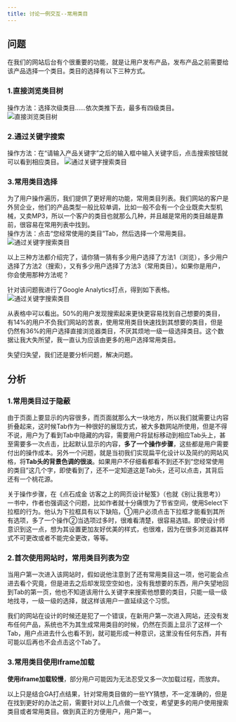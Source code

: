 ```yaml
---
title: 讨论一例交互--常用类目
---
```


## 问题

在我们的网站后台有个很重要的功能，就是让用户发布产品，发布产品之前需要给该产品选择一个类目。类目的选择有以下三种方式。  
### 1.直接浏览类目树  
操作方法：选择次级类目……依次类推下去，最多有四级类目。  
![直接浏览类目树](../../../../images/category-browse.jpg)

### 2.通过关键字搜索  
操作方法：在“请输入产品关键字”之后的输入框中输入关键字后，点击搜索按钮就可以看到相应类目。 
![通过关键字搜索类目](../../../../images/category-search.jpg)

### 3.常用类目选择
为了用户操作遍历，我们提供了更好用的功能，常用类目列表。我们网站的客户是外贸企业，他们的产品类型一般比较单调，比如一般不会有一个企业既卖大型机械，又卖MP3，所以一个客户的类目也就那么几种，并且越是常用的类目越是靠前，很容易在常用列表中找到。  
操作方法：点击“您经常使用的类目”Tab，然后选择一个常用类目。  
![通过关键字搜索类目](../../../../images/category-search.jpg)

以上三种方法都介绍完了，请你猜一猜有多少用户选择了方法1（浏览），多少用户选择了方法2（搜索），又有多少用户选择了方法3（常用类目）。如果你是用户，你会使用那种方法呢？  
  
针对该问题我进行了Google Analytics打点，得到如下表格。  
![通过关键字搜索类目](../../../../images/category-ga.jpg)

从表格中可以看出。50%的用户发现搜索起来更快更容易找到自己想要的类目，有14%的用户不负我们网站的苦衷，使用常用类目快速找到其想要的类目，但是仍然有36%的用户选择直接浏览器类目，不厌其烦地一级一级选择类目。这个数据让我大失所望，我一直认为应该由更多的用户选择常用类目。  

失望归失望，我们还是要分析问题，解决问题。  

## 分析

### 1.常用类目过于隐蔽
由于页面上要显示的内容很多，而页面就那么大一块地方，所以我们就需要让内容折叠起来，这时候Tab作为一种很好的展现方式，被大多数网站所使用，但是不得不说，用户为了看到Tab中隐藏的内容，需要用户将鼠标移动到相应Tab头上，甚至需要多一次点击，比起默认显示的内容，**多了一个操作步骤**，这些都是用户需要付出的操作成本。另外一个问题，就是当初我们实现扁平化设计以及简约的网站风格，将**Tab头的背景色调的很淡**。如果用户不仔细看都看不到还不到“您经常使用的类目”这几个字，即使看到了，还不一定知道这是Tab头，还可以点击，其背后还有一个桃花源。  

关于操作步骤，在《点石成金 访客之上的网页设计秘笈》（也就《别让我思考》）一书中，作者也强调这个问题，比如作者就十分痛恨为了节省空间，使用Select下拉框的行为。他认为下拉框具有以下缺陷，①用户必须点击下拉框才能看到其所有选项，多了一个操作②当选项过多时，很难看清楚，很容易选错。即使设计师意识到这一点，想为其设置更加友好优美的样式，也很难，因为在很多浏览器其样式不可更改或者不能完全更改，等等。

### 2.首次使用网站时，常用类目列表为空
当用户第一次进入该网站时，假如说他注意到了还有常用类目这一项，他可能会点进去看个究竟，但是进去之后却发现空空如也，没有我想要的东西，用户失望地回到Tab的第一页，他也不知道该用什么关键字来搜索他想要的类目，只能一级一级地找寻，一级一级的选择，就这样该用户一直延续这个习惯。  

我们的网站在设计的时候还是犯了一个错误，在新用户第一次进入网站，还没有发布任何产品，系统也不为其生成常用类目的时候，仍然在页面上显示了这样一个Tab，用户点进去什么也看不到，就可能形成一种意识，这里没有任何东西，并有可能以后再也不会点击这个Tab了。  

### 3.常用类目使用Iframe加载
**使用iframe加载较慢**，部分用户可能因为无法忍受又多一次加载过程，而放弃。

以上只是结合GA打点结果，针对常用类目做的一些YY猜想，不一定准确的，但是在找到更好的办法之前，需要针对以上几点做一个改变，希望更多的用户使用搜索类目或者常用类目。做到真正的方便用户，用户第一。  